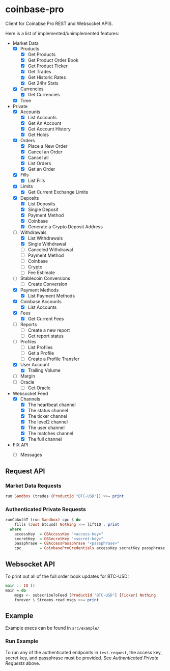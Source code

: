 # coinbase-pro

Client for Coinabse Pro REST and Websocket APIS.

Here is a list of implemented/unimplemented features:

- Market Data
    - [x] Products
        - [x] Get Products
        - [x] Get Product Order Book
        - [x] Get Product Ticker
        - [x] Get Trades
        - [x] Get Historic Rates
        - [x] Get 24hr Stats
    - [x] Currencies
        - [x] Get Currencies
    - [x] Time
- Private
    - [x] Accounts
        - [x] List Accounts
        - [x] Get An Account
        - [x] Get Account History
        - [x] Get Holds
    - [x] Orders
        - [x] Place a New Order
        - [x] Cancel an Order
        - [x] Cancel all
        - [x] List Orders
        - [x] Get an Order
    - [x] Fills
        - [x] List Fills
	- [x] Limits
		- [x] Get Current Exchange Limits
    - [x] Deposits
		- [x] List Deposits
		- [x] Single Deposit
        - [x] Payment Method
        - [x] Coinbase
		- [x] Generate a Crypto Deposit Address
    - [ ] Withdrawals
		- [x] List Withdrawals
		- [x] Single Withdrawal
		- [ ] Canceled Withdrawal
        - [ ] Payment Method
        - [ ] Coinbase
        - [ ] Crypto
		- [ ] Fee Estimate
    - [ ] Stablecoin Conversions
        - [ ] Create Conversion
    - [x] Payment Methods
        - [x] List Payment Methods
	- [x] Coinbase Accounts
		- [x] List Accounts
    - [x] Fees
        - [x] Get Current Fees
    - [ ] Reports
        - [ ] Create a new report
        - [ ] Get report status
	- [ ] Profiles
		- [ ] List Profiles
		- [ ] Get a Profile
		- [ ] Create a Profile Transfer
    - [x] User Account
        - [x] Trailing Volume
	- [ ] Margin
	- [ ] Oracle
		- [ ] Get Oracle
- Websocket Feed
    - [x] Channels
        - [x] The heartbeat channel
        - [x] The status channel
        - [x] The ticker channel
        - [x] The level2 channel
        - [x] The user channel
        - [x] The matches channel
        - [x] The full channel
- FIX API
    - [ ] Messages


## Request API

### Market Data Requests

```haskell
run Sandbox (trades (ProductId "BTC-USD")) >>= print
```

### Authenticated Private Requests

```haskell
runCbAuthT (run Sandbox) cpc $ do
    fills (Just btcusd) Nothing >>= liftIO . print
  where
    accessKey  = CBAccessKey "<access-key>"
    secretKey  = CBSecretKey "<secret-key>"
    passphrase = CBAccessPassphrase "<passphrase>"
    cpc        = CoinbaseProCredentials accessKey secretKey passphrase
```

## Websocket API

To print out all of the full order book updates for BTC-USD:


```haskell
main :: IO ()
main = do
    msgs <- subscribeToFeed [ProductId "BTC-USD"] [Ticker] Nothing
    forever $ Streams.read msgs >>= print
```

## Example

Example execs can be found in `src/example/`

### Run Example

To run any of the authenticated endpoints in `test-request`, the access key,
secret key, and passphrase must be provided. See _Authenticated Private Requests_ above.
